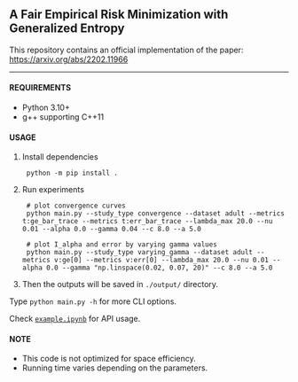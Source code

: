 **A Fair Empirical Risk Minimization with Generalized Entropy**
---------------------------------------------------------------

This repository contains an official implementation of the paper:
https://arxiv.org/abs/2202.11966

---------------------------------------------------------------

#### __REQUIREMENTS__

* Python 3.10+
* g++ supporting C++11


#### __USAGE__

1. Install dependencies

        python -m pip install .

2. Run experiments

        # plot convergence curves
        python main.py --study_type convergence --dataset adult --metrics t:ge_bar_trace --metrics t:err_bar_trace --lambda_max 20.0 --nu 0.01 --alpha 0.0 --gamma 0.04 --c 8.0 --a 5.0

        # plot I_alpha and error by varying gamma values
        python main.py --study_type varying_gamma --dataset adult --metrics v:ge[0] --metrics v:err[0] --lambda_max 20.0 --nu 0.01 --alpha 0.0 --gamma "np.linspace(0.02, 0.07, 20)" --c 8.0 --a 5.0

3. Then the outputs will be saved in `./output/` directory.

Type `python main.py -h` for more CLI options.

Check [`example.ipynb`](./example.ipynb) for API usage.


#### __NOTE__

* This code is not optimized for space efficiency.
* Running time varies depending on the parameters.
